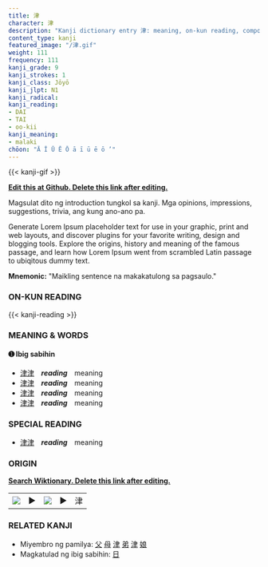 ```yaml
---
title: 津
character: 津
description: "Kanji dictionary entry 津: meaning, on-kun reading, compounds, origin, related kanji"
content_type: kanji
featured_image: "/津.gif"
weight: 111
frequency: 111
kanji_grade: 9
kanji_strokes: 1
kanji_class: Jōyō
kanji_jlpt: N1
kanji_radical: 
kanji_reading: 
- DAI
- TAI
- oo-kii
kanji_meaning:
- malaki
chōon: "Ā Ī Ū Ē Ō ā ī ū ē ō ’"
---
```

[//]: # (Don't edit the line below. Kanji animated GIF code is automatically generated.)
{{< kanji-gif >}}

[//]: # (Edit below this line.)

**[Edit this at Github. Delete this link after editing.](https://github.com/tim0g/tim/tree/main/content/kanji/津/index.md)**

Magsulat dito ng introduction tungkol sa kanji. Mga opinions, impressions, suggestions, trivia, ang kung ano-ano pa.

Generate Lorem Ipsum placeholder text for use in your graphic, print and web layouts, and discover plugins for your favorite writing, design and blogging tools. Explore the origins, history and meaning of the famous passage, and learn how Lorem Ipsum went from scrambled Latin passage to ubiqitous dummy text.
 
**Mnemonic:** "Maikling sentence na makakatulong sa pagsaulo."

### ON-KUN READING

[//]: # (Don't edit the line below. ON-KUN READING code is automatically generated.)
{{< kanji-reading >}}

### MEANING & WORDS

#### ➊ **Ibig sabihin**
  - [津](../津)[津](../津)　***reading***　meaning
  - [津](../津)[津](../津)　***reading***　meaning
  - [津](../津)[津](../津)　***reading***　meaning
  - [津](../津)[津](../津)　***reading***　meaning

### SPECIAL READING
  - [津](../津)[津](../津)　***reading***　meaning

### ORIGIN

**[Search Wiktionary. Delete this link after editing.](https://wiktionary.org/wiki/津)**
<table class="kanji-table"><tr><td>
<img src="60px-津-bronze.svg.png">
</td><td>▶</td><td>
<img src="60px-津-oracle.svg.png">
</td><td>▶</td>
<td class="kanji-origin">津</td>
</tr></table>

### RELATED KANJI
- Miyembro ng pamilya: [父](../父) [母](../母) [津](../津) [弟](../弟) [津](../津) [娘](../娘)
- Magkatulad ng ibig sabihin: [日](../日)
